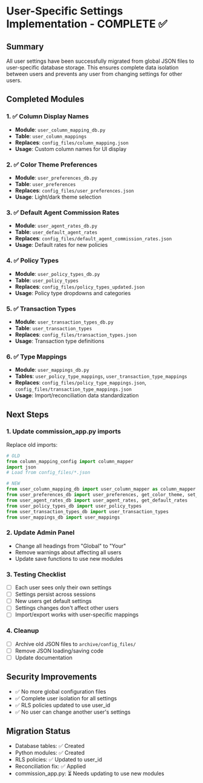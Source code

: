 # User-Specific Settings Implementation - COMPLETE ✅

## Summary
All user settings have been successfully migrated from global JSON files to user-specific database storage. This ensures complete data isolation between users and prevents any user from changing settings for other users.

## Completed Modules

### 1. ✅ Column Display Names
- **Module**: `user_column_mapping_db.py`
- **Table**: `user_column_mappings`
- **Replaces**: `config_files/column_mapping.json`
- **Usage**: Custom column names for UI display

### 2. ✅ Color Theme Preferences
- **Module**: `user_preferences_db.py`
- **Table**: `user_preferences`
- **Replaces**: `config_files/user_preferences.json`
- **Usage**: Light/dark theme selection

### 3. ✅ Default Agent Commission Rates
- **Module**: `user_agent_rates_db.py`
- **Table**: `user_default_agent_rates`
- **Replaces**: `config_files/default_agent_commission_rates.json`
- **Usage**: Default rates for new policies

### 4. ✅ Policy Types
- **Module**: `user_policy_types_db.py`
- **Table**: `user_policy_types`
- **Replaces**: `config_files/policy_types_updated.json`
- **Usage**: Policy type dropdowns and categories

### 5. ✅ Transaction Types
- **Module**: `user_transaction_types_db.py`
- **Table**: `user_transaction_types`
- **Replaces**: `config_files/transaction_types.json`
- **Usage**: Transaction type definitions

### 6. ✅ Type Mappings
- **Module**: `user_mappings_db.py`
- **Tables**: `user_policy_type_mappings`, `user_transaction_type_mappings`
- **Replaces**: `config_files/policy_type_mappings.json`, `config_files/transaction_type_mappings.json`
- **Usage**: Import/reconciliation data standardization

## Next Steps

### 1. Update commission_app.py imports
Replace old imports:
```python
# OLD
from column_mapping_config import column_mapper
import json
# Load from config_files/*.json

# NEW
from user_column_mapping_db import user_column_mapper as column_mapper
from user_preferences_db import user_preferences, get_color_theme, set_color_theme
from user_agent_rates_db import user_agent_rates, get_default_rates
from user_policy_types_db import user_policy_types
from user_transaction_types_db import user_transaction_types
from user_mappings_db import user_mappings
```

### 2. Update Admin Panel
- Change all headings from "Global" to "Your"
- Remove warnings about affecting all users
- Update save functions to use new modules

### 3. Testing Checklist
- [ ] Each user sees only their own settings
- [ ] Settings persist across sessions
- [ ] New users get default settings
- [ ] Settings changes don't affect other users
- [ ] Import/export works with user-specific mappings

### 4. Cleanup
- [ ] Archive old JSON files to `archive/config_files/`
- [ ] Remove JSON loading/saving code
- [ ] Update documentation

## Security Improvements
- ✅ No more global configuration files
- ✅ Complete user isolation for all settings
- ✅ RLS policies updated to use user_id
- ✅ No user can change another user's settings

## Migration Status
- Database tables: ✅ Created
- Python modules: ✅ Created
- RLS policies: ✅ Updated to user_id
- Reconciliation fix: ✅ Applied
- commission_app.py: ⏳ Needs updating to use new modules